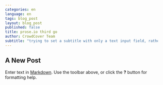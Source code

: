 ```yaml
---
categories: en
language: en
tags: blog_post
layout: blog_post
published: false
title: prose.io third go
author: CrowdCover Team
subtitle: "trying to set a subtitle with only a text input field, rather than a textarea input field."
---
```


## A New Post

Enter text in [Markdown](http://daringfireball.net/projects/markdown/). Use the toolbar above, or click the **?** button for formatting help.
